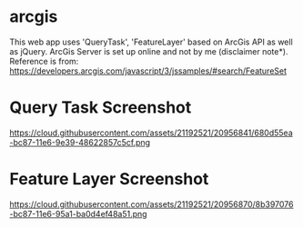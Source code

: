 # arcgis
This web app uses 'QueryTask', 'FeatureLayer' based on ArcGis API as well as jQuery. ArcGis Server is set up online and not by me (disclaimer note*). Reference is from: https://developers.arcgis.com/javascript/3/jssamples/#search/FeatureSet

# Query Task Screenshot
https://cloud.githubusercontent.com/assets/21192521/20956841/680d55ea-bc87-11e6-9e39-48622857c5cf.png

# Feature Layer Screenshot
https://cloud.githubusercontent.com/assets/21192521/20956870/8b397076-bc87-11e6-95a1-ba0d4ef48a51.png
